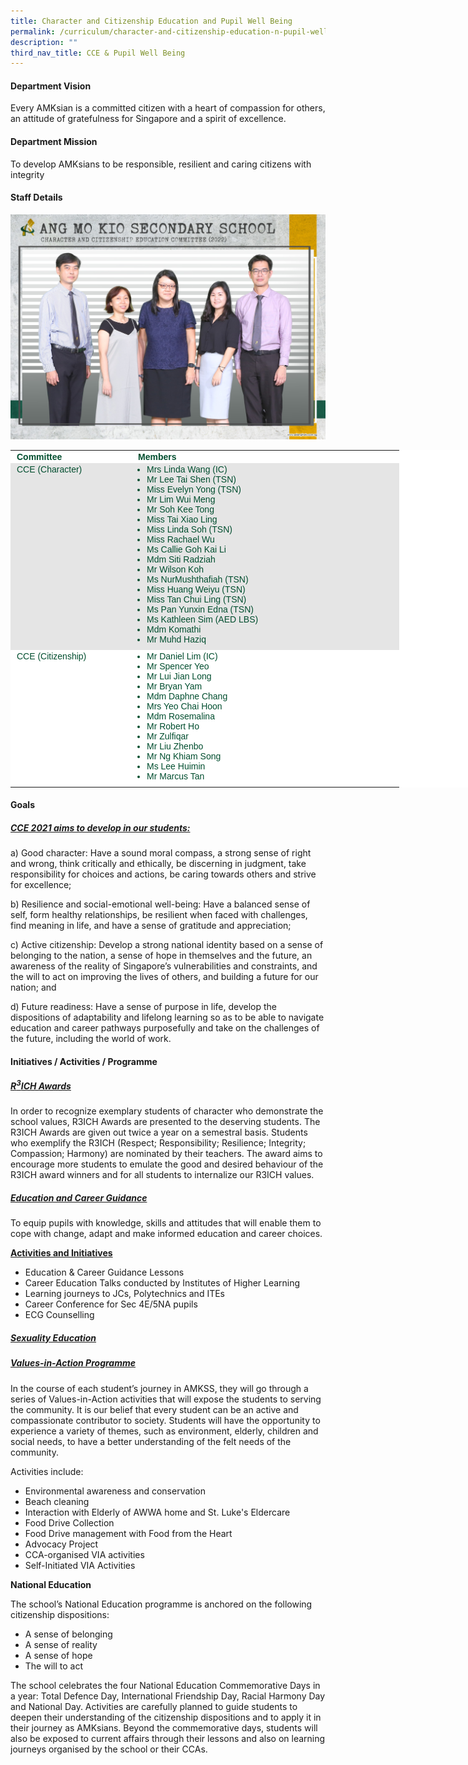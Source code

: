 ```yaml
---
title: Character and Citizenship Education and Pupil Well Being
permalink: /curriculum/character-and-citizenship-education-n-pupil-well-being/
description: ""
third_nav_title: CCE & Pupil Well Being
---
```

#### Department Vision

Every AMKsian is a committed citizen with a heart of compassion for others, an attitude of gratefulness for Singapore and a spirit of excellence.

#### Department Mission

To develop AMKsians to be responsible, resilient and caring citizens with integrity

#### Staff Details

![CCE Committee](/images/character%20and%20citizenship%20education%20committee%202.jpeg)

<table class="iveo_table ives_tab_modern2 ive_eobj_center" style="margin: auto; outline: 0px; padding: 0px; border-collapse: collapse; clear: both; border: none; color: rgb(0, 77, 46); font-family: Outfit, sans-serif; font-size: 14px; font-style: normal; font-variant-ligatures: normal; font-variant-caps: normal; font-weight: 400; letter-spacing: normal; orphans: 2; text-align: left; text-transform: none; white-space: normal; widows: 2; word-spacing: 0px; -webkit-text-stroke-width: 0px; background-color: rgb(255, 255, 255); text-decoration-thickness: initial; text-decoration-style: initial; text-decoration-color: initial; width: 736px;"><tbody style="margin: 0px; outline: 0px; padding: 0px;"><tr style="margin: 0px; outline: 0px; padding: 0px;"><td width="174" style="margin: 0px; outline: 0px; padding: 2px 10px; text-align: left;"><strong style="margin: 0px; outline: 0px; padding: 0px;">Committee</strong><br style="margin: 0px; outline: 0px; padding: 0px;"></td><td width="408" style="margin: 0px; outline: 0px; padding: 2px 10px; text-align: left;"><strong style="margin: 0px; outline: 0px; padding: 0px;">Members</strong><br style="margin: 0px; outline: 0px; padding: 0px;"></td></tr><tr style="margin: 0px; outline: 0px; padding: 0px; background-color: rgb(229, 229, 229);"><td width="174" valign="top" style="margin: 0px; outline: 0px; padding: 2px 10px; text-align: left;">CCE (Character)<br style="margin: 0px; outline: 0px; padding: 0px;"></td><td width="408" style="margin: 0px; outline: 0px; padding: 2px 10px; text-align: left;"><ul style="margin: 0px 0px 0.5em 1em; outline: 0px; padding: 0px;"><li style="margin: 0px; outline: 0px; padding: 0px;">Mrs Linda Wang (IC)</li><li style="margin: 0px; outline: 0px; padding: 0px;">Mr Lee Tai Shen (TSN)</li><li style="margin: 0px; outline: 0px; padding: 0px;">Miss Evelyn Yong (TSN)</li><li style="margin: 0px; outline: 0px; padding: 0px;">Mr Lim Wui Meng</li><li style="margin: 0px; outline: 0px; padding: 0px;">Mr Soh Kee Tong</li><li style="margin: 0px; outline: 0px; padding: 0px;">Miss Tai Xiao Ling</li><li style="margin: 0px; outline: 0px; padding: 0px;">Miss Linda Soh (TSN)</li><li style="margin: 0px; outline: 0px; padding: 0px;">Miss Rachael Wu</li><li style="margin: 0px; outline: 0px; padding: 0px;">Ms Callie Goh Kai Li</li><li style="margin: 0px; outline: 0px; padding: 0px;">Mdm Siti Radziah</li><li style="margin: 0px; outline: 0px; padding: 0px;">Mr Wilson Koh</li><li style="margin: 0px; outline: 0px; padding: 0px;">Ms NurMushthafiah (TSN)</li><li style="margin: 0px; outline: 0px; padding: 0px;">Miss Huang Weiyu (TSN)</li><li style="margin: 0px; outline: 0px; padding: 0px;">Miss Tan Chui Ling (TSN)</li><li style="margin: 0px; outline: 0px; padding: 0px;">Ms Pan Yunxin Edna (TSN)</li><li style="margin: 0px; outline: 0px; padding: 0px;">Ms Kathleen Sim (AED LBS)</li><li style="margin: 0px; outline: 0px; padding: 0px;">Mdm Komathi</li><li style="margin: 0px; outline: 0px; padding: 0px;">Mr Muhd Haziq</li></ul></td></tr><tr style="margin: 0px; outline: 0px; padding: 0px;"><td width="174" valign="top" style="margin: 0px; outline: 0px; padding: 2px 10px; text-align: left;">CCE (Citizenship)<br style="margin: 0px; outline: 0px; padding: 0px;"></td><td width="408" style="margin: 0px; outline: 0px; padding: 2px 10px; text-align: left;"><ul style="margin: 0px 0px 0.5em 1em; outline: 0px; padding: 0px;"><li style="margin: 0px; outline: 0px; padding: 0px;">Mr Daniel Lim (IC)</li><li style="margin: 0px; outline: 0px; padding: 0px;">Mr Spencer Yeo</li><li style="margin: 0px; outline: 0px; padding: 0px;">Mr Lui Jian Long</li><li style="margin: 0px; outline: 0px; padding: 0px;">Mr Bryan Yam</li><li style="margin: 0px; outline: 0px; padding: 0px;">Mdm Daphne Chang</li><li style="margin: 0px; outline: 0px; padding: 0px;">Mrs Yeo Chai Hoon</li><li style="margin: 0px; outline: 0px; padding: 0px;">Mdm Rosemalina</li><li style="margin: 0px; outline: 0px; padding: 0px;">Mr Robert Ho</li><li style="margin: 0px; outline: 0px; padding: 0px;">Mr Zulfiqar</li><li style="margin: 0px; outline: 0px; padding: 0px;">Mr Liu Zhenbo</li><li style="margin: 0px; outline: 0px; padding: 0px;">Mr Ng Khiam Song</li><li style="margin: 0px; outline: 0px; padding: 0px;">Ms Lee Huimin</li><li style="margin: 0px; outline: 0px; padding: 0px;">Mr Marcus Tan</li></ul></td></tr></tbody></table>

#### Goals

<h5><u>CCE 2021 aims to develop in our students:</u></h5>

  

a) Good character: Have a sound moral compass, a strong sense of right and wrong, think critically and ethically, be discerning in judgment, take responsibility for choices and actions, be caring towards others and strive for excellence;

  

b) Resilience and social-emotional well-being: Have a balanced sense of self, form healthy relationships, be resilient when faced with challenges, find meaning in life, and have a sense of gratitude and appreciation;

  

c) Active citizenship: Develop a strong national identity based on a sense of belonging to the nation, a sense of hope in themselves and the future, an awareness of the reality of Singapore’s vulnerabilities and constraints, and the will to act on improving the lives of others, and building a future for our nation; and

  

d) Future readiness: Have a sense of purpose in life, develop the dispositions of adaptability and lifelong learning so as to be able to navigate education and career pathways purposefully and take on the challenges of the future, including the world of work.

#### Initiatives / Activities / Programme

<h5><u>R<sup>3</sup>ICH Awards</u></h5>

In order to recognize exemplary students of character who demonstrate the school values, R3ICH Awards are presented to the deserving students. The R3ICH Awards are given out twice a year on a semestral basis. Students who exemplify the R3ICH (Respect; Responsibility; Resilience; Integrity; Compassion; Harmony) are nominated by their teachers. The award aims to encourage more students to emulate the good and desired behaviour of the R3ICH award winners and for all students to internalize our R3ICH values.

  

<h5><u>Education and Career Guidance</u></h5>

To equip pupils with knowledge, skills and attitudes that will enable them to cope with change, adapt and make informed education and career choices.

  

**<u>Activities and Initiatives</u>**

  

*   Education & Career Guidance Lessons
*   Career Education Talks conducted by Institutes of Higher Learning
*   Learning journeys to JCs, Polytechnics and ITEs
*   Career Conference for Sec 4E/5NA pupils
*   ECG Counselling

  

<h5><a href="https://angmokiosec.moe.edu.sg/curriculum/character-and-citizenship-education-n-pupil-well-being/sexuality-education">Sexuality Education</a></h5>

  

<h5><u>Values-in-Action Programme</u></h5>

In the course of each student’s journey in AMKSS, they will go through a series of Values-in-Action activities that will expose the students to serving the community. It is our belief that every student can be an active and compassionate contributor to society. Students will have the opportunity to experience a variety of themes, such as environment, elderly, children and social needs, to have a better understanding of the felt needs of the community.

  

Activities include:

  

*   Environmental awareness and conservation
*   Beach cleaning
*   Interaction with Elderly of AWWA home and St. Luke's Eldercare
*   Food Drive Collection
*   Food Drive management with Food from the Heart
*   Advocacy Project
*   CCA-organised VIA activities
*   Self-Initiated VIA Activities

  

**National Education**

The school’s National Education programme is anchored on the following citizenship dispositions:

  

*   A sense of belonging
*   A sense of reality
*   A sense of hope
*   The will to act

  

The school celebrates the four National Education Commemorative Days in a year: Total Defence Day, International Friendship Day, Racial Harmony Day and National Day. Activities are carefully planned to guide students to deepen their understanding of the citizenship dispositions and to apply it in their journey as AMKsians. Beyond the commemorative days, students will also be exposed to current affairs through their lessons and also on learning journeys organised by the school or their CCAs.